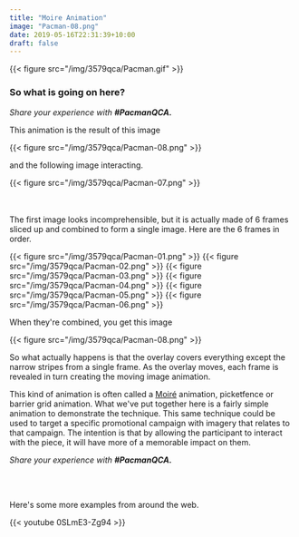 ```yaml
---
title: "Moire Animation"
image: "Pacman-08.png"
date: 2019-05-16T22:31:39+10:00
draft: false
---
```


{{< figure src="/img/3579qca/Pacman.gif" >}}


### So what is going on here?

_Share your experience with **#PacmanQCA.**_

This animation is the result of this image

{{< figure src="/img/3579qca/Pacman-08.png" >}}

and the following image interacting.

{{< figure src="/img/3579qca/Pacman-07.png" >}}


<br>
<br>
The first image looks incomprehensible, but it is actually made of 6 frames sliced up and combined to form a single image.  Here are the 6 frames in order.


{{< figure src="/img/3579qca/Pacman-01.png" >}}
{{< figure src="/img/3579qca/Pacman-02.png" >}}
{{< figure src="/img/3579qca/Pacman-03.png" >}}
{{< figure src="/img/3579qca/Pacman-04.png" >}}
{{< figure src="/img/3579qca/Pacman-05.png" >}}
{{< figure src="/img/3579qca/Pacman-06.png" >}}

When they're combined, you get this image

{{< figure src="/img/3579qca/Pacman-08.png" >}}

So what actually happens is that the overlay covers everything except the narrow stripes from a single frame.  As the overlay moves, each frame is revealed in turn creating the moving image animation.

This kind of animation is often called a [Moiré](https://en.wikipedia.org/wiki/Moiré_pattern) animation, picketfence or barrier grid animation. What we've put together here is a fairly simple animation to demonstrate the technique.  This same technique could be used to target a specific promotional campaign with imagery that relates to that campaign.  The intention is that by allowing the participant to interact with the piece, it will have more of a memorable impact on them.

_Share your experience with **#PacmanQCA.**_

<br>
<br>

Here's some more examples from around the web.

{{< youtube 0SLmE3-Zg94 >}}

